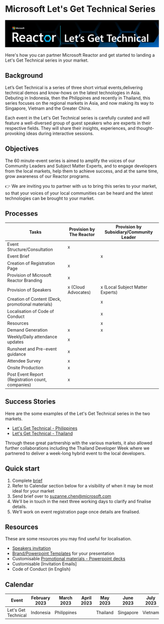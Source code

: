 # Microsoft Let's Get Technical Series 
![Microsoft Lets Get Technical](./assets/Lets-Get-Technical-Header.png)


Here's how you can partner Microsoft Reactor and get started to landing a Let's Get Technical series in your market. 
<br/>
## Background
Let’s Get Technical is a series of three short virtual events,delivering technical demos and know-hows on the latest technologies in Asia. Debuting in Indonesia, then the Philippines and recently in Thailand, this series focuses on the regional markets in Asia, and now making its way to Singapore, Vietnam and the Greater China. 

Each event in the Let's Get Technical series is carefully curated and will feature a well-diversed group of guest speakers who are experts in their respective fields. They will share their insights, experiences, and thought-provoking ideas during interactive sessions.
<br/>
## Objectives 
The 60 minute-event series is aimed to amplify the voices of our Community Leaders and Subject Matter Experts, and to engage developers from the local markets, help them to achieve success, and at the same time, grow awareness of our Reactor programs. 
<br/>

👉 We are inviting you to partner with us to bring this series to your market, so that your voices of your local communities can be heard and the latest technologies can be brought to your market. 
<br/>
## Processes 
| Tasks                                                 | Provision by The Reactor      | Provision by Subsidiary/Community Leader     |
| -------------------------------------------------     | ------------------------------| -------------------------------------------- |
| Event Structure/Consultation                          | x                             |                                              |
| Event Brief                                           |                               | x                                            |
| Creation of Registration Page                         | x                             |                                              |
| Provision of Microsoft Reactor Branding               | x                             |                                              |
| Provision of Speakers                                 | x (Cloud Advocates)           | x (Local Subject Matter Experts)             | 
| Creation of Content (Deck, promotional materials)     |                               | x                                            |
| Localisation of Code of Conduct                       |                               | x                                            |
| Resources                                             |                               | x                                            |
| Demand Generation                                     | x                             | x                                            |
| Weekly/Daily attendance updates                       | x                             |                                              |
| Runsheet and Pre-event guidance                       | x                             |                                              |
| Attendee Survey                                       | x                             |                                              |
| Onsite Production                                     | x                             |                                              |
| Post Event Report (Registration count, companies)     | x                             |                                              |


## Success Stories 
Here are the some examples of the Let's Get Technical series in the two markets. 
* [Let's Get Technical - Philippines](https://www.youtube.com/watch?v=fMBfQL7Tvkg)
* [Let's Get Technical - Thailand](https://www.youtube.com/watch?v=OdSF9ZcoYT0)  

Through these great partnership with the various markets, it also allowed further collaborations including the Thailand Developer Week where we partnered to deliver a week-long hybrid event to the local developers. 

## Quick start
1. Complete [brief](https://github.com/microsoft/Lets-Get-Technical/tree/main/assets/Lets-Get-Technical-Brief.docx) 
2. Refer to Calendar section below for a visibility of when it may be most ideal for your market
3. Send brief over to suzanne.chen@microsoft.com 
4. We'll be in touch in the next three working days to clarify and finalise details.
5. We'll work on event registration page once details are finalised. 

## Resources 
These are some resources you may find useful for localisation. 
* [Speakers invitation](https://github.com/microsoft/Lets-Get-Technical/tree/main/assets/Speakers-Invitation.docx)
* [Brand/Powerpoint Templates](https://github.com/microsoft/Lets-Get-Technical/tree/main/assets/Lets-Get-Technical-Cover-Slides.pptx) for your presentation
* Customisable [Promotional materials - Powerpoint decks](https://github.com/microsoft/Lets-Get-Technical/tree/main/assets/Lets-Get-Technical-Promo-Slides.pptx)
* Customisable [Invitation Emails]
* Code of Conduct (in English) 

## Calendar
| Event                      | February 2023        | March 2023           | April 2023           | May 2023             | June 2023            | July 2023            | August 2023          | September 2023       | 
| -------------------------- | -------------------- | -------------------- | -------------------- | -------------------- | -------------------- | -------------------- | -------------------- | -------------------- |
| Let's Get Technical        | Indonesia            | Philippines          |                      | Thailand             | Singapore            |  Vietnam             | Greater China        |                      |

<br/>
